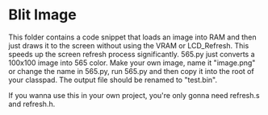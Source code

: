 # Blit Image
This folder contains a code snippet that loads an image into RAM and then just draws it to the screen without using the VRAM or LCD_Refresh.
This speeds up the screen refresh process significantly.
565.py just converts a 100x100 image into 565 color.
Make your own image, name it "image.png" or change the name in 565.py, run 565.py and then copy it into the root of your classpad. The output file should be renamed to "test.bin".  

If you wanna use this in your own project, you're only gonna need refresh.s and refresh.h.
